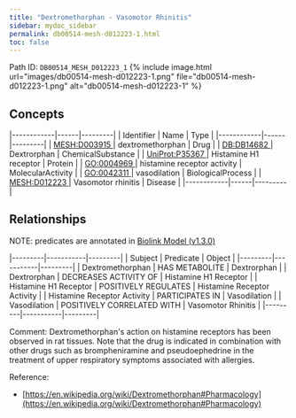 ```yaml
---
title: "Dextromethorphan - Vasomotor Rhinitis"
sidebar: mydoc_sidebar
permalink: db00514-mesh-d012223-1.html
toc: false 
---
```



Path ID: `DB00514_MESH_D012223_1`
{% include image.html url="images/db00514-mesh-d012223-1.png" file="db00514-mesh-d012223-1.png" alt="db00514-mesh-d012223-1" %}

## Concepts

|------------|------|---------|
| Identifier | Name | Type    |
|------------|------|---------|
| <a href="https://identifiers.org/MESH:D003915">MESH:D003915 </a> | dextromethorphan | Drug |
| <a href="https://identifiers.org/DB:DB14682">DB:DB14682 </a> | Dextrorphan | ChemicalSubstance |
| <a href="https://identifiers.org/UniProt:P35367">UniProt:P35367 </a> | Histamine H1 receptor | Protein |
| <a href="https://identifiers.org/GO:0004969">GO:0004969 </a> | histamine receptor activity | MolecularActivity |
| <a href="https://identifiers.org/GO:0042311">GO:0042311 </a> | vasodilation | BiologicalProcess |
| <a href="https://identifiers.org/MESH:D012223">MESH:D012223 </a> | Vasomotor rhinitis | Disease |
|------------|------|---------|

## Relationships


NOTE: predicates are annotated in <a href="https://github.com/biolink/biolink-model/releases/tag/v1.3.0">Biolink Model (v1.3.0)</a>

|---------|-----------|---------|
| Subject | Predicate | Object  |
|---------|-----------|---------|
| Dextromethorphan | HAS METABOLITE | Dextrorphan |
| Dextrorphan | DECREASES ACTIVITY OF | Histamine H1 Receptor |
| Histamine H1 Receptor | POSITIVELY REGULATES | Histamine Receptor Activity |
| Histamine Receptor Activity | PARTICIPATES IN | Vasodilation |
| Vasodilation | POSITIVELY CORRELATED WITH | Vasomotor Rhinitis |
|---------|-----------|---------|

Comment: Dextromethorphan's action on histamine receptors has been observed in rat tissues. Note that the drug is indicated in combination with other drugs such as brompheniramine and pseudoephedrine in the treatment of upper respiratory symptoms associated with allergies.

Reference: 
  - [https://en.wikipedia.org/wiki/Dextromethorphan#Pharmacology](https://en.wikipedia.org/wiki/Dextromethorphan#Pharmacology)
